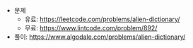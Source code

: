 - 문제
    - 유료: https://leetcode.com/problems/alien-dictionary/
    - 무료: https://www.lintcode.com/problem/892/
- 풀이: https://www.algodale.com/problems/alien-dictionary/
